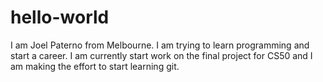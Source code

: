 # hello-world
I  am Joel Paterno from Melbourne. I am trying to learn programming and start a career. I am currently start work on the final project for CS50 and I am making the effort to start learning git. 

